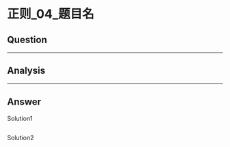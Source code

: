 # 正则_04_题目名


## Question


----

## Analysis


----

## Answer
Solution1
```python

```

Solution2
```python

```